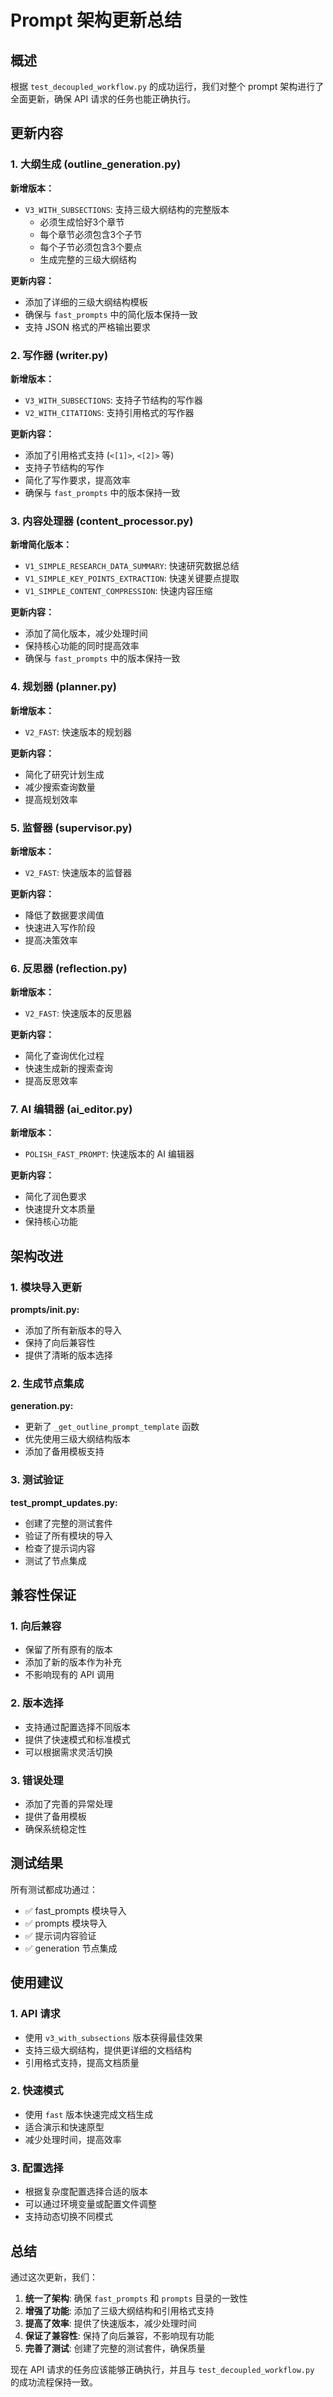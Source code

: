 # Prompt 架构更新总结

## 概述

根据 `test_decoupled_workflow.py` 的成功运行，我们对整个 prompt 架构进行了全面更新，确保 API 请求的任务也能正确执行。

## 更新内容

### 1. 大纲生成 (outline_generation.py)

**新增版本：**
- `V3_WITH_SUBSECTIONS`: 支持三级大纲结构的完整版本
  - 必须生成恰好3个章节
  - 每个章节必须包含3个子节
  - 每个子节必须包含3个要点
  - 生成完整的三级大纲结构

**更新内容：**
- 添加了详细的三级大纲结构模板
- 确保与 `fast_prompts` 中的简化版本保持一致
- 支持 JSON 格式的严格输出要求

### 2. 写作器 (writer.py)

**新增版本：**
- `V3_WITH_SUBSECTIONS`: 支持子节结构的写作器
- `V2_WITH_CITATIONS`: 支持引用格式的写作器

**更新内容：**
- 添加了引用格式支持 (`<[1]>`, `<[2]>` 等)
- 支持子节结构的写作
- 简化了写作要求，提高效率
- 确保与 `fast_prompts` 中的版本保持一致

### 3. 内容处理器 (content_processor.py)

**新增简化版本：**
- `V1_SIMPLE_RESEARCH_DATA_SUMMARY`: 快速研究数据总结
- `V1_SIMPLE_KEY_POINTS_EXTRACTION`: 快速关键要点提取
- `V1_SIMPLE_CONTENT_COMPRESSION`: 快速内容压缩

**更新内容：**
- 添加了简化版本，减少处理时间
- 保持核心功能的同时提高效率
- 确保与 `fast_prompts` 中的版本保持一致

### 4. 规划器 (planner.py)

**新增版本：**
- `V2_FAST`: 快速版本的规划器

**更新内容：**
- 简化了研究计划生成
- 减少搜索查询数量
- 提高规划效率

### 5. 监督器 (supervisor.py)

**新增版本：**
- `V2_FAST`: 快速版本的监督器

**更新内容：**
- 降低了数据要求阈值
- 快速进入写作阶段
- 提高决策效率

### 6. 反思器 (reflection.py)

**新增版本：**
- `V2_FAST`: 快速版本的反思器

**更新内容：**
- 简化了查询优化过程
- 快速生成新的搜索查询
- 提高反思效率

### 7. AI 编辑器 (ai_editor.py)

**新增版本：**
- `POLISH_FAST_PROMPT`: 快速版本的 AI 编辑器

**更新内容：**
- 简化了润色要求
- 快速提升文本质量
- 保持核心功能

## 架构改进

### 1. 模块导入更新

**prompts/__init__.py:**
- 添加了所有新版本的导入
- 保持了向后兼容性
- 提供了清晰的版本选择

### 2. 生成节点集成

**generation.py:**
- 更新了 `_get_outline_prompt_template` 函数
- 优先使用三级大纲结构版本
- 添加了备用模板支持

### 3. 测试验证

**test_prompt_updates.py:**
- 创建了完整的测试套件
- 验证了所有模块的导入
- 检查了提示词内容
- 测试了节点集成

## 兼容性保证

### 1. 向后兼容
- 保留了所有原有的版本
- 添加了新的版本作为补充
- 不影响现有的 API 调用

### 2. 版本选择
- 支持通过配置选择不同版本
- 提供了快速模式和标准模式
- 可以根据需求灵活切换

### 3. 错误处理
- 添加了完善的异常处理
- 提供了备用模板
- 确保系统稳定性

## 测试结果

所有测试都成功通过：
- ✅ fast_prompts 模块导入
- ✅ prompts 模块导入  
- ✅ 提示词内容验证
- ✅ generation 节点集成

## 使用建议

### 1. API 请求
- 使用 `v3_with_subsections` 版本获得最佳效果
- 支持三级大纲结构，提供更详细的文档结构
- 引用格式支持，提高文档质量

### 2. 快速模式
- 使用 `fast` 版本快速完成文档生成
- 适合演示和快速原型
- 减少处理时间，提高效率

### 3. 配置选择
- 根据复杂度配置选择合适的版本
- 可以通过环境变量或配置文件调整
- 支持动态切换不同模式

## 总结

通过这次更新，我们：

1. **统一了架构**: 确保 `fast_prompts` 和 `prompts` 目录的一致性
2. **增强了功能**: 添加了三级大纲结构和引用格式支持
3. **提高了效率**: 提供了快速版本，减少处理时间
4. **保证了兼容性**: 保持了向后兼容，不影响现有功能
5. **完善了测试**: 创建了完整的测试套件，确保质量

现在 API 请求的任务应该能够正确执行，并且与 `test_decoupled_workflow.py` 的成功流程保持一致。 